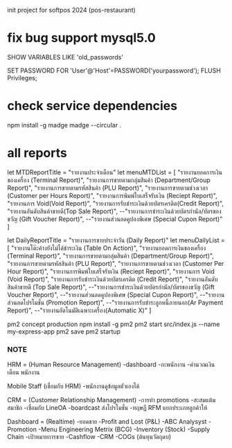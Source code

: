 init project for softpos 2024 (pos-restaurant)

# fix bug support mysql5.0
SHOW VARIABLES LIKE 'old_passwords'

SET PASSWORD FOR 'User'@'Host'=PASSWORD('yourpassword');
FLUSH Privileges;


# check service dependencies
npm install -g madge
madge --circular .

# all reports
let MTDReportTitle = "รายงานประจำเดือน"
let menuMTDList = [
    "รายงานยอดการเงินของเครื่อง (Terminal Report)",
    "รายงานการขายตามกลุ่มสินค้า (Department/Group Report)",
    "รายงานการขายตามรหัสสินค้า (PLU Report)",
    "รายงานการขายตามช่วงเวลา (Customer per Hours Report)",
    "รายงานการพิมพ์ใบเสร็จรับเงิน (Reciept Report)",
    "รายงานการ Void(Void Report)",
    "รายงานการรับชำระเงินด้วยบัตรเครดิต(Credit Report)",
    "รายงานอันดับสินค้าขายดี(Top Sale Report)",
    --"รายงานการชำระเงินด้วยบัตรกำนัล/บัตรของขวัญ (Gift Voucher Report)",
    --"รายงานส่วนลดคูปองพิเศษ (Special Cupon Report)"
]

let DailyReportTitle = "รายงานการขายประจำวัน (Daily Report)"
let menuDailyList = [
    "รายงานโต๊ะค้างยังไม่ได้ชำระเงิน (Table On Action)", 
    "รายงานยอดการเงินของเครื่อง (Terminal Report)", 
    "รายงานการขายตามกลุ่มสินค้า (Department/Group Report)", 
    "รายงานการขายตามรหัสสินค้า (PLU Report)", 
    "รายงานการขายตามช่วงเวลา (Customer Per Hour Report)", 
    "รายงานการพิมพ์ใบเสร็จรับเงิน (Reciept Report)", 
    "รายงานการ Void  (Void Report)", 
    "รายงานการรับชำระเงินด้วยบัตรเครดิต  (Credit Report)", 
    "รายงานอันดับสินค้าขายดี  (Top Sale Report)", 
    --"รายงานการชำระเงินด้วยบัตรกำนัล/บัตรของขวัญ (Gift Voucher Report)", 
    --"รายงานส่วนลดคูปองพิเศษ (Special Cupon Report)", 
    --"รายงานส่วนลดโปรโมชั่น (Promotion Report)", 
    --"รายงานการรับชำระลูกหนี้ภายนอก(Ar Payment Report)", 
    --"รายงานอัตโนมัติเฉพาะเครื่อง(Automatic X)"
]


pm2 concept production
npm install -g pm2
pm2 start src/index.js --name my-express-app
pm2 save
pm2 startup


### NOTE ###
HRM = (Human Resource Management)
-dashboard
-กะพนักงาน
-คำนวณเงินเดือน พนักงาน

Mobile Staff (เชื่อมกับ HRM)
-พนักงานดูข้อมูลตัวเองได้

CRM = (Customer Relationship Management)
-การทำ promotions
-สะสมแต้มสมาชิก
-เชื่อมกับ LineOA
-boardcast ส่งโปรโมชั่น
-ทฤษฏี RFM แยกประเภทลูกค้าให้

Dashboard = (Realtime)
-ยอดขาย
-Profit and Lost (P&L)
-ABC Analysyst
-Promotion
-Menu Engineering Metrix (BCG)
-Inventory (Stock)
-Supply Chain
-เป้าหมายการขาย
-Cashflow
-CRM
-COGs (ต้นทุนวัตถุดบ)
